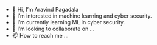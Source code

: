 - 👋 Hi, I’m Aravind Pagadala
- 👀 I’m interested in machine learning and cyber security.
- 🌱 I’m currently learning ML in cyber security.
- 💞️ I’m looking to collaborate on ...
- 📫 How to reach me ...

<!---
aravindp0035/aravindp0035 is a ✨ special ✨ repository because its `README.md` (this file) appears on your GitHub profile.
You can click the Preview link to take a look at your changes.
--->
